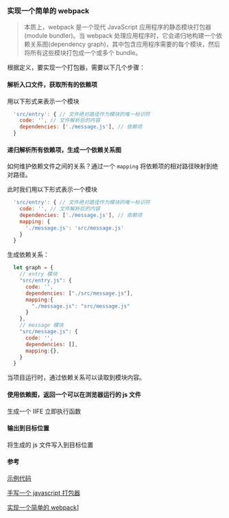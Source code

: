 ### 实现一个简单的 webpack
> 本质上，webpack 是一个现代 JavaScript 应用程序的静态模块打包器(module bundler)。当 webpack 处理应用程序时，它会递归地构建一个依赖关系图(dependency graph)，其中包含应用程序需要的每个模块，然后将所有这些模块打包成一个或多个 bundle。

根据定义，要实现一个打包器，需要以下几个步骤：
#### 解析入口文件，获取所有的依赖项
用以下形式来表示一个模块

```js
  'src/entry': { // 文件绝对路径作为模块的唯一标识符
    code: '', // 文件解析后的内容
    dependencies: ['./message.js'], // 依赖项
  }
```

#### 递归解析所有依赖项，生成一个依赖关系图
如何维护依赖文件之间的关系？通过一个 `mapping` 将依赖项的相对路径映射到绝对路径。

此时我们用以下形式表示一个模块
```js
  'src/entry': { // 文件绝对路径作为模块的唯一标识符
    code: '', // 文件解析后的内容
    dependencies: ['./message.js'], // 依赖项
    mapping: {
      './message.js': 'src/message.js'
    }
  }
```

生成依赖关系：
```js
  let graph = {
    // entry 模块
    "src/entry.js": {
      code: '',
      dependencies: ["./src/message.js"],
      mapping:{
        "./message.js": "src/message.js"       
      }
    },
    // message 模块
    "src/message.js": {
      code: '',
      dependencies: [],
      mapping:{},
    }
  }
```

当项目运行时，通过依赖关系可以读取到模块内容。

#### 使用依赖图，返回一个可以在浏览器运行的 js 文件
生成一个 IIFE 立即执行函数

#### 输出到目标位置
将生成的 js 文件写入到目标位置

#### 参考
[示例代码](https://github.com/gyh9457/simple-webpack/tree/master/src/minipack)

[手写一个 javascript 打包器](https://juejin.im/post/5e04c935e51d4557ea02c097)

[实现一个简单的 webpack](https://juejin.im/post/5cf24bed6fb9a07ee566069c)]
